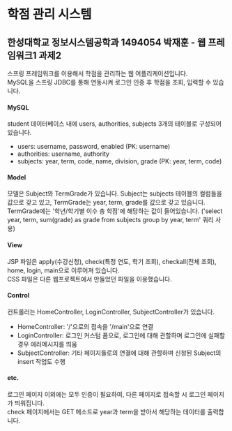 # 학점 관리 시스템
## 한성대학교 정보시스템공학과 1494054 박재훈 - 웹 프레임워크1 과제2
스프링 프레임워크를 이용해서 학점을 관리하는 웹 어플리케이션입니다.  
MySQL을 스프링 JDBC를 통해 연동시켜 로그인 인증 후 학점을 조회, 입력할 수 있습니다.  
  
  
#### MySQL
student 데이터베이스 내에 users, authorities, subjects 3개의 테이블로 구성되어 있습니다.
* users: username, password, enabled (PK: username)
* authorities: username, authority
* subjects: year, term, code, name, division, grade (PK: year, term, code)  
  
#### Model
모델은 Subject와 TermGrade가 있습니다. Subject는 subjects 테이블의 컬럼들을 값으로 갖고 있고, TermGrade는 year, term, grade를 값으로 갖고 있습니다. TermGrade에는 '학년/학기별 이수 총 학점'에 해당하는 값이 들어있습니다. 
('select year, term, sum(grade) as grade from subjects group by year, term' 쿼리 사용)  
  
#### View
JSP 파일은 apply(수강신청), check(특정 연도, 학기 조회), checkall(전체 조회), home, login, main으로 이루어져 있습니다.  
CSS 파일은 다른 웹프로젝트에서 만들었던 파일을 이용했습니다.  
  
#### Control
컨트롤러는 HomeController, LoginController, SubjectController가 있습니다.
* HomeController: '/'으로의 접속을 '/main'으로 연결
* LoginController: 로그인 커스텀 폼으로, 로그인에 대해 관할하며 로그인에 실패할 경우 에러메시지를 띄움
* SubjectController: 기타 페이지들로의 연결에 대해 관할하며 신청된 Subject의 insert 작업도 수행  
  
#### etc.
로그인 페이지 이외에는 모두 인증이 필요하여, 다른 페이지로 접속할 시 로그인 페이지가 띄워집니다.  
check 페이지에서는 GET 메소드로 year과 term을 받아서 해당하는 데이터를 출력합니다.  
